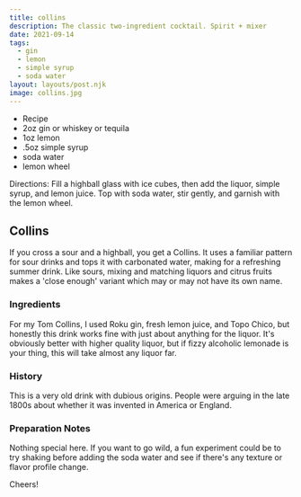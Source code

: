 ```yaml
---
title: collins
description: The classic two-ingredient cocktail. Spirit + mixer
date: 2021-09-14
tags:
  - gin
  - lemon
  - simple syrup
  - soda water
layout: layouts/post.njk
image: collins.jpg
---
```

 - Recipe
 - 2oz gin or whiskey or tequila
 - 1oz lemon
 - .5oz simple syrup
 - soda water
 - lemon wheel

 Directions: Fill a highball glass with ice cubes, then add the liquor, simple syrup, and lemon juice. Top with soda water, stir gently, and garnish with the lemon wheel.

## Collins

If you cross a sour and a highball, you get a Collins. It uses a familiar pattern for sour drinks and tops it with carbonated water, making for a refreshing summer drink. Like sours, mixing and matching liquors and citrus fruits makes a 'close enough' variant which may or may not have its own name.

### Ingredients

For my Tom Collins, I used Roku gin, fresh lemon juice, and Topo Chico, but honestly this drink works fine with just about anything for the liquor. It's obviously better with higher quality liquor, but if fizzy alcoholic lemonade is your thing, this will take almost any liquor far.

### History

This is a very old drink with dubious origins. People were arguing in the late 1800s about whether it was invented in America or England.

### Preparation Notes

Nothing special here. If you want to go wild, a fun experiment could be to try shaking before adding the soda water and see if there's any texture or flavor profile change.

Cheers!
